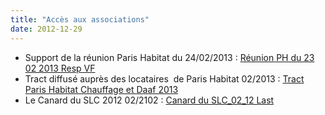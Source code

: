 ```yaml
---
title: "Accès aux associations"
date: 2012-12-29
---
```


- Support de la réunion Paris Habitat du 24/02/2013 : [Réunion PH du 23 02 2013 Resp VF](http://www3.slc.asso.fr/?attachment_id=57)
- Tract diffusé auprès des locataires  de Paris Habitat 02/2013 : [Tract Paris Habitat Chauffage et Daaf 2013](http://www3.slc.asso.fr/?attachment_id=58)
- Le Canard du SLC 2012 02/2102 : [Canard du SLC\_02\_12 Last](http://www3.slc.asso.fr/wp-content/uploads/2012/12/CanardduSLC_02_12-Last.pdf)
